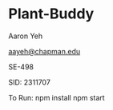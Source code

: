 # Plant-Buddy

Aaron Yeh

aayeh@chapman.edu

SE-498

SID: 2311707

To Run:
  npm install
  npm start
